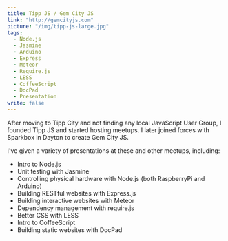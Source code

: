 ```yaml
---
title: Tipp JS / Gem City JS
link: "http://gemcityjs.com"
picture: "/img/tipp-js-large.jpg"
tags: 
  - Node.js
  - Jasmine
  - Arduino
  - Express
  - Meteor
  - Require.js
  - LESS
  - CoffeeScript
  - DocPad
  - Presentation
write: false
---
```


<img class="right" src="/img/portfolio/gem-city-js.png" alt="" />After moving to Tipp City and not finding any local JavaScript User Group, I founded Tipp JS and started hosting meetups. I later joined forces with Sparkbox in Dayton to create Gem City JS.

I've given a variety of presentations at these and other meetups, including:
* Intro to Node.js
* Unit testing with Jasmine
* Controlling physical hardware with Node.js (both RaspberryPi and Arduino)
* Building RESTful websites with Express.js
* Building interactive websites with Meteor
* Dependency management with require.js
* Better CSS with LESS
* Intro to CoffeeScript
* Building static websites with DocPad
